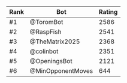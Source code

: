 Rank|Bot|Rating
---|---|---
#1|@ToromBot|2586
#2|@RaspFish|2541
#3|@TheMatrix2025|2368
#4|@colinbot|2351
#5|@OpeningsBot|2121
#6|@MinOpponentMoves|644
